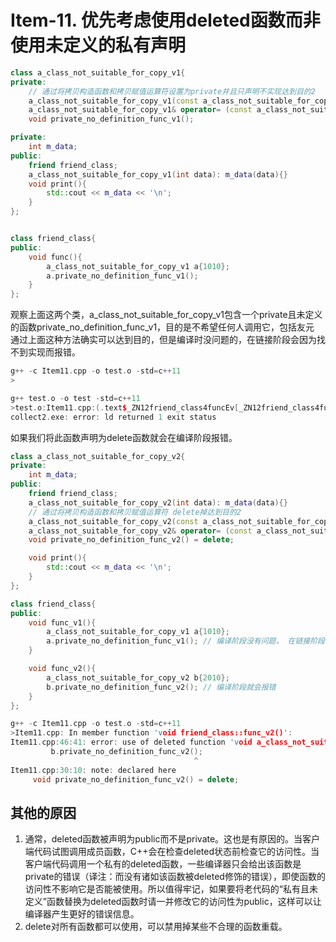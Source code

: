 # Item-11. 优先考虑使用deleted函数而非使用未定义的私有声明

```c++
class a_class_not_suitable_for_copy_v1{
private:   
    // 通过将拷贝构造函数和拷贝赋值运算符设置为private并且只声明不实现达到目的2
    a_class_not_suitable_for_copy_v1(const a_class_not_suitable_for_copy_v1&);
    a_class_not_suitable_for_copy_v1& operator= (const a_class_not_suitable_for_copy_v1&);
    void private_no_definition_func_v1();

private:
    int m_data;
public:
    friend friend_class;
    a_class_not_suitable_for_copy_v1(int data): m_data(data){}
    void print(){
        std::cout << m_data << '\n';
    }
};


class friend_class{
public:
    void func(){
        a_class_not_suitable_for_copy_v1 a{1010};
        a.private_no_definition_func_v1(); 
    }
};
```

观察上面这两个类，a_class_not_suitable_for_copy_v1包含一个private且未定义的函数private_no_definition_func_v1，目的是不希望任何人调用它，包括友元
通过上面这种方法确实可以达到目的，但是编译时没问题的，在链接阶段会因为找不到实现而报错。

```c++
g++ -c Item11.cpp -o test.o -std=c++11
>

g++ test.o -o test -std=c++11
>test.o:Item11.cpp:(.text$_ZN12friend_class4funcEv[_ZN12friend_class4funcEv]+0x25): undefined reference to `a_class_not_suitable_for_copy_v1::private_no_definition_func_v1()'
collect2.exe: error: ld returned 1 exit status
```

如果我们将此函数声明为delete函数就会在编译阶段报错。

```c++
class a_class_not_suitable_for_copy_v2{
private:
    int m_data;
public:
    friend friend_class;
    a_class_not_suitable_for_copy_v2(int data): m_data(data){}
    // 通过将拷贝构造函数和拷贝赋值运算符 delete掉达到目的2
    a_class_not_suitable_for_copy_v2(const a_class_not_suitable_for_copy_v2&) = delete;
    a_class_not_suitable_for_copy_v2& operator= (const a_class_not_suitable_for_copy_v2&) = delete;
    void private_no_definition_func_v2() = delete;

    void print(){
        std::cout << m_data << '\n';
    }
};

class friend_class{
public:
    void func_v1(){
        a_class_not_suitable_for_copy_v1 a{1010};
        a.private_no_definition_func_v1(); // 编译阶段没有问题， 在链接阶段会有问题
    }

    void func_v2(){
        a_class_not_suitable_for_copy_v2 b{2010};
        b.private_no_definition_func_v2(); // 编译阶段就会报错 
    }
};
```

```c++
g++ -c Item11.cpp -o test.o -std=c++11
>Item11.cpp: In member function 'void friend_class::func_v2()':
Item11.cpp:46:41: error: use of deleted function 'void a_class_not_suitable_for_copy_v2::private_no_definition_func_v2( '
         b.private_no_definition_func_v2();
                                         ^
Item11.cpp:30:10: note: declared here
     void private_no_definition_func_v2() = delete;
```


## 其他的原因

1. 通常，deleted函数被声明为public而不是private。这也是有原因的。当客户端代码试图调用成员函数，C++会在检查deleted状态前检查它的访问性。当客户端代码调用一个私有的deleted函数，一些编译器只会给出该函数是private的错误（译注：而没有诸如该函数被deleted修饰的错误），即使函数的访问性不影响它是否能被使用。所以值得牢记，如果要将老代码的“私有且未定义”函数替换为deleted函数时请一并修改它的访问性为public，这样可以让编译器产生更好的错误信息。
2. delete对所有函数都可以使用，可以禁用掉某些不合理的函数重载。